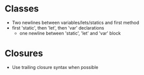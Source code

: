 # Classes
- Two newlines between variables/lets/statics and first method
- first 'static', then 'let', then 'var' declarations
    - one newline between 'static', 'let' and 'var' block

# Closures
- Use trailing closure syntax when possible

